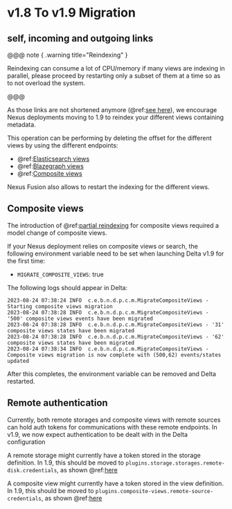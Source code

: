 # v1.8 To v1.9 Migration

## self, incoming and outgoing links

@@@ note { .warning title="Reindexing" }

Reindexing can consume a lot of CPU/memory if many views are indexing in parallel, please proceed by restarting only a subset of them at a time so as to not
overload the system.

@@@

As those links are not shortened anymore (@ref:[see here](./v1.9-release-notes.md#self-incoming-and-outgoing-links)),
we encourage Nexus deployments moving to 1.9 to reindex your different views containing metadata.

This operation can be performing by deleting the offset for the different views by using the different endpoints:

* @ref:[Elasticsearch views](../delta/api/views/elasticsearch-view-api.md#restart-indexing)
* @ref:[Blazegraph views](../delta/api/views/sparql-view-api.md#restart-indexing)
* @ref:[Composite views](../delta/api/views/composite-view-api.md#restart-indexing)

Nexus Fusion also allows to restart the indexing for the different views.

## Composite views

The introduction of @ref:[partial reindexing](./v1.9-release-notes.md#partial-reindexing) for composite views required a model
change of composite views.

If your Nexus deployment relies on composite views or search, the following environment variable need to be set 
when launching Delta v1.9 for the first time:

* `MIGRATE_COMPOSITE_VIEWS`: true

The following logs should appear in Delta:

```
2023-08-24 07:38:24 INFO  c.e.b.n.d.p.c.m.MigrateCompositeViews - Starting composite views migration
2023-08-24 07:38:28 INFO  c.e.b.n.d.p.c.m.MigrateCompositeViews - '500' composite views events have been migrated
2023-08-24 07:38:28 INFO  c.e.b.n.d.p.c.m.MigrateCompositeViews - '31' composite views states have been migrated
2023-08-24 07:38:28 INFO  c.e.b.n.d.p.c.m.MigrateCompositeViews - '62' composite views states have been migrated
2023-08-24 07:38:34 INFO  c.e.b.n.d.p.c.m.MigrateCompositeViews - Composite views migration is now complete with (500,62) events/states updated
```

After this completes, the environment variable can be removed and Delta restarted.

## Remote authentication

Currently, both remote storages and composite views with remote sources can hold auth tokens for communications with these remote endpoints. In v1.9, we now expect authentication to be dealt with in the Delta configuration

A remote storage might currently have a token stored in the storage definition. In 1.9, this should be moved to `plugins.storage.storages.remote-disk.credentials`, as shown @ref:[here](../getting-started/running-nexus/configuration/index.md#remote-storage-configuration)

A composite view might currently have a token stored in the view definition. In 1.9, this should be moved to `plugins.composite-views.remote-source-credentials`, as shown @ref:[here](../getting-started/running-nexus/configuration/index.md#composite-views-plugin-configuration)

